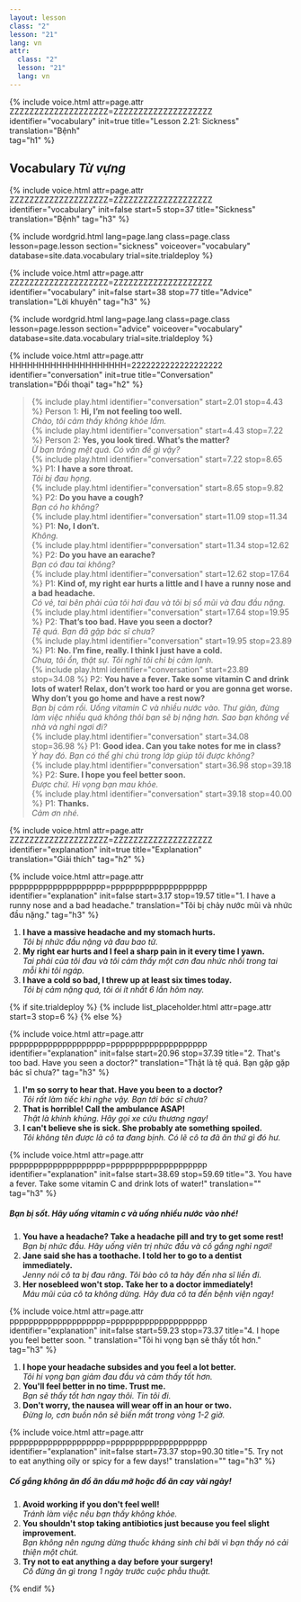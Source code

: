 ```yaml
---
layout: lesson
class: "2"
lesson: "21"
lang: vn
attr:
  class: "2"
  lesson: "21"
  lang: vn
---
```



{%  include voice.html attr=page.attr        ZZZZZZZZZZZZZZZZZZZZ=ZZZZZZZZZZZZZZZZZZZZ
	identifier="vocabulary"  init=true
	title="Lesson 2.21: Sickness"
	translation="Bệnh"      
    tag="h1" %}

## Vocabulary   *Từ vựng*

{%  include voice.html attr=page.attr    ZZZZZZZZZZZZZZZZZZZZ=ZZZZZZZZZZZZZZZZZZZZ
	identifier="vocabulary"  init=false start=5 stop=37
	title="Sickness"        
	translation="Bệnh"
    tag="h3" %}


{% include wordgrid.html lang=page.lang
		class=page.class 
		lesson=page.lesson 
		section="sickness"
		voiceover="vocabulary"
		database=site.data.vocabulary 
		trial=site.trialdeploy %}

{%  include voice.html attr=page.attr    ZZZZZZZZZZZZZZZZZZZZ=ZZZZZZZZZZZZZZZZZZZZ
	identifier="vocabulary"  init=false start=38 stop=77
	title="Advice"        
	translation="Lời khuyên"
    tag="h3" %}


{% include wordgrid.html lang=page.lang
		class=page.class 
		lesson=page.lesson 
		section="advice"
		voiceover="vocabulary"
		database=site.data.vocabulary 
		trial=site.trialdeploy %}



{%  include voice.html attr=page.attr    HHHHHHHHHHHHHHHHHHHH=2222222222222222222
	identifier="conversation"  init=true
	title="Conversation"        
	translation="Đối thoại"
    tag="h2" %}

> {% include play.html identifier="conversation" start=2.01 stop=4.43 %} Person 1: **Hi, I’m not feeling too well.**    
*Chào, tôi cảm thấy không khỏe lắm.*  
> {% include play.html identifier="conversation" start=4.43 stop=7.22 %} Person 2: **Yes, you look tired. What’s the matter?**    
*Ừ bạn trông mệt quá. Có vấn đề gì vậy?*    
> {% include play.html identifier="conversation" start=7.22 stop=8.65 %} P1: **I have a sore throat.**     
*Tôi bị đau họng.*  
> {% include play.html identifier="conversation" start=8.65 stop=9.82 %} P2: **Do you have a cough?**    
*Bạn có ho không?*  
> {% include play.html identifier="conversation" start=11.09 stop=11.34 %} P1: **No, I don’t.**    
*Không.*  
> {% include play.html identifier="conversation" start=11.34 stop=12.62 %} P2: **Do you have an earache?**    
*Bạn có đau tai không?*  
> {% include play.html identifier="conversation" start=12.62 stop=17.64 %} P1: **Kind of, my right ear hurts a little and I have a runny nose and a bad headache.**      
*Có vẻ, tai bên phải của tôi hơi đau và tôi bị sổ mũi và đau đầu nặng.*  
> {% include play.html identifier="conversation" start=17.64 stop=19.95 %} P2: **That’s too bad. Have you seen a doctor?**      
*Tệ quá. Bạn đã gặp bác sĩ chưa?*  
> {% include play.html identifier="conversation" start=19.95 stop=23.89 %} P1: **No. I’m fine, really. I think I just have a cold.**  
*Chưa, tôi ổn, thật sự. Tôi nghĩ tôi chỉ bị cảm lạnh.*      
> {% include play.html identifier="conversation" start=23.89 stop=34.08 %} P2: **You have a fever. Take some vitamin C and drink lots of water! Relax, don’t work too hard or you are gonna get worse. Why don’t you go home and have a rest now?**    
*Bạn bị cảm rồi. Uống vitamin C và nhiều nước vào. Thư giãn, đừng làm việc nhiều quá không thôi bạn sẽ bị nặng hơn. Sao bạn không về nhà và nghỉ ngơi đi?*  
> {% include play.html identifier="conversation" start=34.08 stop=36.98 %} P1: **Good idea. Can you take notes for me in class?**    
*Ý hay đó. Bạn có thể ghi chú trong lớp giúp tôi được không?*  
> {% include play.html identifier="conversation" start=36.98 stop=39.18 %} P2: **Sure. I hope you feel better soon.**    
*Được chứ. Hi vọng bạn mau khỏe.*  
> {% include play.html identifier="conversation" start=39.18 stop=40.00 %} P1: **Thanks.**  
*Cảm ơn nhé.*  


{%  include voice.html attr=page.attr    ZZZZZZZZZZZZZZZZZZZZ=ZZZZZZZZZZZZZZZZZZZZ
	identifier="explanation"  init=true
	title="Explanation"        
	translation="Giải thích"
    tag="h2" %}

{%  include voice.html attr=page.attr    pppppppppppppppppppp=pppppppppppppppppppp
	identifier="explanation"  init=false start=3.17 stop=19.57
	title="1. I have a runny nose and a bad headache."
	translation="Tôi bị chảy nước mũi và nhức đầu nặng."
    tag="h3" %}

1. **I have a massive headache and my stomach hurts.**  
*Tôi bị nhức đầu nặng và đau bao tử.*   
2. **My right ear hurts and I feel a sharp pain in it every time I yawn.**  
*Tai phải của tôi đau và tôi cảm thấy một cơn đau nhức nhối trong tai mỗi khi tôi ngáp.*   
3. **I have a cold so bad, I threw up at least six times today.**  
*Tôi bị cảm nặng quá, tôi ói ít nhất 6 lần hôm nay.*    

{% if site.trialdeploy %}
  {% include list_placeholder.html  attr=page.attr     start=3 stop=6 %}
  {% else %}

{%  include voice.html attr=page.attr    pppppppppppppppppppp=pppppppppppppppppppp
	identifier="explanation"  init=false start=20.96 stop=37.39
	title="2. That's too bad. Have you seen a doctor?"
	translation="Thật là tệ quá. Bạn gặp gặp bác sĩ chưa?"
    tag="h3" %}

1. **I'm so sorry to hear that. Have you been to a doctor?**  
*Tôi rất làm tiếc khi nghe vậy. Bạn tới bác sĩ chưa?*   
2. **That is horrible! Call the ambulance ASAP!**  
*Thật là khinh khủng. Hãy gọi xe cứu thương ngay!*   
3. **I can't believe she is sick. She probably ate something spoiled.**  
*Tôi không tên được là cô ta đang bịnh. Có lẽ cô ta đã ăn thứ gì đó hư.*    

{%  include voice.html attr=page.attr    pppppppppppppppppppp=pppppppppppppppppppp
	identifier="explanation"  init=false start=38.69 stop=59.69
	title="3. You have a fever. Take some vitamin C and drink lots of water!"
	translation=""
    tag="h3" %}
##### *Bạn bị sốt. Hãy uống vitamin c và uống nhiều nước vào nhé!*
1. **You have a headache? Take a headache pill and try to get some rest!**  
*Bạn bị nhức đầu. Hãy uống viên trị nhức đầu và cố gắng nghỉ ngơi!*    
2. **Jane said she has a toothache. I told her to go to a dentist immediately.**  
*Jenny nói cô ta bị đau răng. Tôi bảo cô ta hãy đến nha sĩ liền đi.*    
3. **Her nosebleed won't stop. Take her to a doctor immediately!**   
*Máu mũi của cô ta không dừng. Hãy đưa cô ta đến bệnh viện ngay!*

{%  include voice.html attr=page.attr    pppppppppppppppppppp=pppppppppppppppppppp
	identifier="explanation"  init=false start=59.23 stop=73.37
	title="4. I hope you feel better soon. "
	translation="Tôi hi vọng bạn sẽ thấy tốt hơn."
    tag="h3" %}

1. **I hope your headache subsides and you feel a lot better.**  
*Tôi hi vọng bạn giảm đau đầu và cảm thấy tốt hơn.*   
2. **You'll feel better in no time. Trust me.**  
*Bạn sẽ thấy tốt hơn ngay thôi. Tin tôi đi.*    
3. **Don't worry, the nausea will wear off in an hour or two.**  
*Đừng lo, cơn buồn nôn sẽ biến mất trong vòng 1-2 giờ.*   

{%  include voice.html attr=page.attr    pppppppppppppppppppp=pppppppppppppppppppp
	identifier="explanation"  init=false start=73.37 stop=90.30
	title="5. Try not to eat anything oily or spicy for a few days!"
	translation=""
    tag="h3" %}
##### *Cố gắng không ăn đồ ăn dầu mỡ hoặc đồ ăn cay vài ngày!*
1. **Avoid working if you don't feel well!**  
*Tránh làm việc nếu bạn thấy không khỏe.*    
2. **You shouldn't stop taking antibiotics just because you feel slight improvement.**  
*Bạn không nên ngưng dừng thuốc kháng sinh chỉ bởi vì bạn thấy nó cải thiện một chút.*   
3. **Try not to eat anything a day before your surgery!**  
*Cố đừng ăn gì trong 1 ngày trước cuộc phẫu thuật.*    


{% endif %}